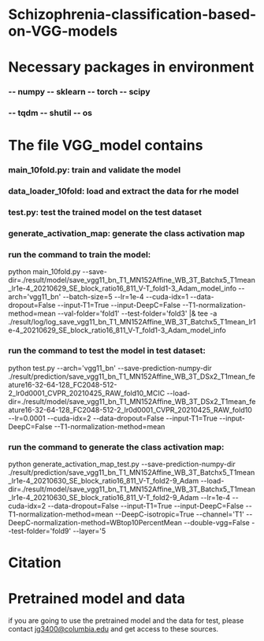 # Schizophrenia-classification-based-on-VGG-models

# Necessary packages in environment

### -- numpy  -- sklearn  -- torch  -- scipy
### -- tqdm  -- shutil  -- os


# The file VGG_model contains

### main_10fold.py: train and validate the model
### data_loader_10fold: load and extract the data for rhe model
### test.py: test the trained model on the test dataset
### generate_activation_map: generate the class activation map 

### run the command to train the model: 

python main_10fold.py --save-dir=./result/model/save_vgg11_bn_T1_MN152Affine_WB_3T_Batchx5_T1mean_lr1e-4_20210629_SE_block_ratio16_811_V-T_fold1-3_Adam_model_info --arch='vgg11_bn' --batch-size=5 --lr=1e-4 --cuda-idx=1 --data-dropout=False --input-T1=True --input-DeepC=False --T1-normalization-method=mean --val-folder='fold1' --test-folder='fold3' |& tee -a ./result/log/log_save_vgg11_bn_T1_MN152Affine_WB_3T_Batchx5_T1mean_lr1e-4_20210629_SE_block_ratio16_811_V-T_fold1-3_Adam_model_info 


### run the command to test the model in test dataset:

python test.py --arch='vgg11_bn' --save-prediction-numpy-dir ./result/prediction/save_vgg11_bn_T1_MN152Affine_WB_3T_DSx2_T1mean_feature16-32-64-128_FC2048-512-2_lr0d0001_CVPR_20210425_RAW_fold10_MCIC --load-dir=./result/model/save_vgg11_bn_T1_MN152Affine_WB_3T_DSx2_T1mean_feature16-32-64-128_FC2048-512-2_lr0d0001_CVPR_20210425_RAW_fold10 --lr=0.0001 --cuda-idx=2 --data-dropout=False --input-T1=True --input-DeepC=False --T1-normalization-method=mean

### run the command to generate the class activation map:

python generate_activation_map_test.py --save-prediction-numpy-dir ./result/prediction/save_vgg11_bn_T1_MN152Affine_WB_3T_Batchx5_T1mean_lr1e-4_20210630_SE_block_ratio16_811_V-T_fold2-9_Adam --load-dir=./result/model/save_vgg11_bn_T1_MN152Affine_WB_3T_Batchx5_T1mean_lr1e-4_20210630_SE_block_ratio16_811_V-T_fold2-9_Adam --lr=1e-4 --cuda-idx=2 --data-dropout=False --input-T1=True --input-DeepC=False --T1-normalization-method=mean --DeepC-isotropic=True  --channel='T1' --DeepC-normalization-method=WBtop10PercentMean --double-vgg=False --test-folder='fold9' --layer='5

# Citation


# Pretrained model and data

if you are going to use the pretrained model and the data for test, please contact jg3400@columbia.edu and get access to these sources.
